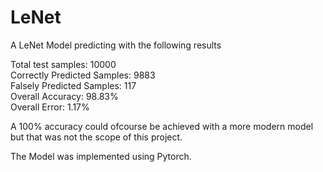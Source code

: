 # LeNet
A LeNet Model predicting with the following results

Total test samples: 10000 <br/>
Correctly Predicted Samples: 9883 <br/>
Falsely Predicted Samples: 117 <br/>
Overall Accuracy: 98.83% <br/>
Overall Error: 1.17% <br/>

A 100% accuracy could ofcourse be achieved with a more modern model but that was not the scope of this project.

The Model was implemented using Pytorch.
